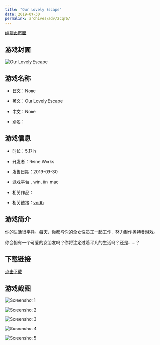 ```yaml
---
title: "Our Lovely Escape"
date: 2019-09-30
permalink: archives/adv/2cqr6/
---
```

[编辑此页面](https://github.com/ACG-3/ADV3-source/blob/main/source/_posts/Our%20Lovely%20Escape.md)

## 游戏封面

![Our Lovely Escape](https://pan.timero.xyz/d/onedrive/img_lib_001/Our%20Lovely%20Escape_cover.avif)


## 游戏名称

- 日文：None
- 英文：Our Lovely Escape
- 中文：None

- 别名：


## 游戏信息

- 时长：5.17 h
- 开发者：Reine Works
- 发售日期：2019-09-30
- 游戏平台：win, lin, mac
- 相关作品：

- 相关链接：[vndb](https://vndb.org/v24181)


## 游戏简介

你的生活很平静。每天，你都与你的全女性员工一起工作，努力制作奥特曼游戏。

你会拥有一个可爱的女朋友吗？你将注定过着平凡的生活吗？还是......？




## 下载链接

[点击下载](https://pan.timero.xyz/onedrive/adv_lib_001/Our%20Lovely%20Escape)


## 游戏截图


![Screenshot 1](https://pan.timero.xyz/d/onedrive/img_lib_001/Our%20Lovely%20Escape_Screenshot_1.avif)

![Screenshot 2](https://pan.timero.xyz/d/onedrive/img_lib_001/Our%20Lovely%20Escape_Screenshot_2.avif)

![Screenshot 3](https://pan.timero.xyz/d/onedrive/img_lib_001/Our%20Lovely%20Escape_Screenshot_3.avif)

![Screenshot 4](https://pan.timero.xyz/d/onedrive/img_lib_001/Our%20Lovely%20Escape_Screenshot_4.avif)

![Screenshot 5](https://pan.timero.xyz/d/onedrive/img_lib_001/Our%20Lovely%20Escape_Screenshot_5.avif)

